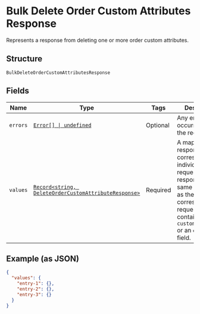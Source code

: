 
# Bulk Delete Order Custom Attributes Response

Represents a response from deleting one or more order custom attributes.

## Structure

`BulkDeleteOrderCustomAttributesResponse`

## Fields

| Name | Type | Tags | Description |
|  --- | --- | --- | --- |
| `errors` | [`Error[] \| undefined`](../../doc/models/error.md) | Optional | Any errors that occurred during the request. |
| `values` | [`Record<string, DeleteOrderCustomAttributeResponse>`](../../doc/models/delete-order-custom-attribute-response.md) | Required | A map of responses that correspond to individual delete requests. Each response has the same ID<br>as the corresponding request and contains either a `custom_attribute` or an `errors` field. |

## Example (as JSON)

```json
{
  "values": {
    "entry-1": {},
    "entry-2": {},
    "entry-3": {}
  }
}
```


